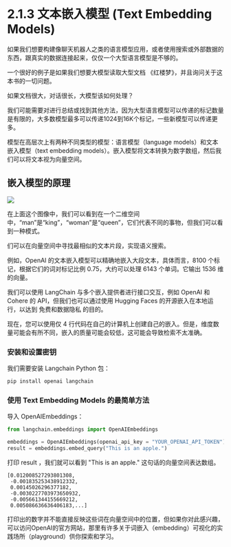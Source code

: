 # 2.1.3 文本嵌入模型 (Text Embedding Models)

如果我们想要构建像聊天机器人之类的语言模型应用，或者使用搜索或外部数据的东西，跟真实的数据连接起来，仅仅一个大型语言模型是不够的。

一个很好的例子是如果我们想要大模型读取大型文档 《红楼梦》，并且询问关于这本书的一切问题。 

如果文档很大，对话很长，大模型该如何处理？

我们可能需要对进行总结或找到其他方法，因为大型语言模型可以传递的标记数量是有限的，大多数模型最多可以传递1024到16K个标记，一些新模型可以传递更多。


模型在高层次上有两种不同类型的模型：语言模型（language models）和文本嵌入模型（text embedding models）。嵌入模型将文本转换为数字数组，然后我们可以将文本视为向量空间。


## 嵌入模型的原理


![](https://pic3.zhimg.com/80/v2-df6b821706891153068f5ccc4fab7afa_1440w.jpeg)

在上面这个图像中，我们可以看到在一个二维空间中，“man”是“king”，“woman”是“queen”，它们代表不同的事物，但我们可以看到一种模式。

们可以在向量空间中寻找最相似的文本片段，实现语义搜索。

例如，OpenAI 的文本嵌入模型可以精确地嵌入大段文本，具体而言，8100 个标记，根据它们的词对标记比例 0.75，大约可以处理 6143 个单词。它输出 1536 维的向量。

我们可以使用 LangChain 与多个嵌入提供者进行接口交互，例如 OpenAI 和 Cohere 的 API，但我们也可以通过使用 Hugging Faces 的开源嵌入在本地运行，以达到 免费和数据隐私 的目的。

现在，您可以使用仅 4 行代码在自己的计算机上创建自己的嵌入。但是，维度数量可能会有所不同，嵌入的质量可能会较低，这可能会导致检索不太准确。


### 安装和设置密钥

我们需要安装 Langchain Python 包：

```bash
pip install openai langchain
```

### 使用 Text Embedding Models 的最简单方法

导入 OpenAIEmbeddings：

```python
from langchain.embeddings import OpenAIEmbeddings

embeddings = OpenAIEmbeddings(openai_api_key = "YOUR_OPENAI_API_TOKEN")
result = embeddings.embed_query("This is an apple.")

```

打印 result ，我们就可以看到 "This is an apple." 这句话的向量空间表达数组。

```
[0.012008527293801308,
 -0.001835253438912332,
 0.00145026296377182,
 -0.0030227703973650932,
 -0.005661344155669212,
 0.005086636636406183,...]
```

打印出的数字并不能直接反映这些词在向量空间中的位置，但如果你对此感兴趣，可以访问OpenAI的官方网站，那里有许多关于词嵌入（embedding）可视化的实践场所（playground）供你探索和学习。